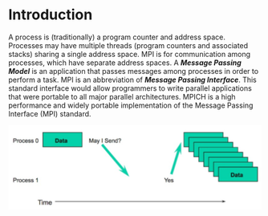 # Introduction

A process is \(traditionally\) a program counter and address space. Processes may have multiple threads \(program counters and associated stacks\) sharing a single address space. MPI is for communication among processes, which have separate address spaces. A _**Message Passing Model**_ is an application that passes messages among processes in order to perform a task. MPI is an abbreviation of _**Message Passing Interface**_. This standard interface would allow programmers to write parallel applications that were portable to all major parallel architectures. MPICH is a high performance and widely portable implementation of the Message Passing Interface \(MPI\) standard.

![](https://raw.githubusercontent.com/congqiyuan/tutorial/master/mpich_cluster/2.png)

